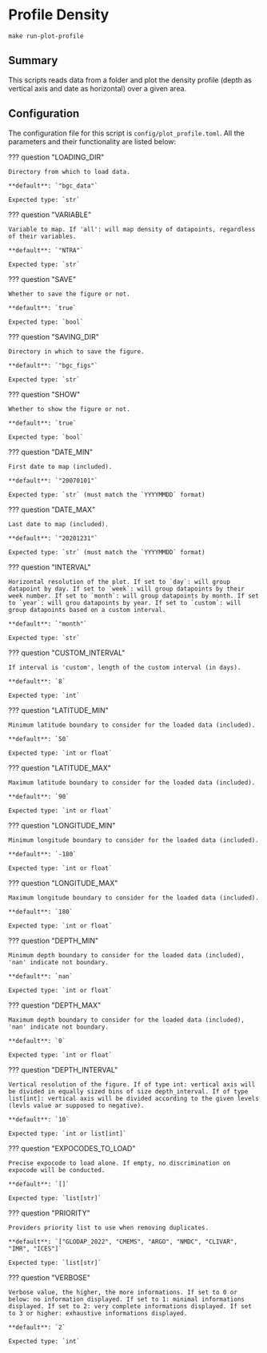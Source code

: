 # Profile Density

`make run-plot-profile`
## Summary

This scripts reads data from a folder and plot the density profile (depth as vertical axis and date as horizontal) over a given area.

## Configuration

The configuration file for this script is `config/plot_profile.toml`. All the parameters and their functionality are listed below:

??? question "LOADING_DIR"

    Directory from which to load data.

    **default**: `"bgc_data"`

    Expected type: `str`

??? question "VARIABLE"

    Variable to map. If 'all': will map density of datapoints, regardless of their variables.

    **default**: `"NTRA"`

    Expected type: `str`

??? question "SAVE"

    Whether to save the figure or not.

    **default**: `true`

    Expected type: `bool`

??? question "SAVING_DIR"

    Directory in which to save the figure.

    **default**: `"bgc_figs"`

    Expected type: `str`

??? question "SHOW"

    Whether to show the figure or not.

    **default**: `true`

    Expected type: `bool`

??? question "DATE_MIN"

    First date to map (included).

    **default**: `"20070101"`

    Expected type: `str` (must match the `YYYYMMDD` format)

??? question "DATE_MAX"

    Last date to map (included).

    **default**: `"20201231"`

    Expected type: `str` (must match the `YYYYMMDD` format)

??? question "INTERVAL"

    Horizontal resolution of the plot. If set to `day`: will group datapoint by day. If set to `week`: will group datapoints by their week number. If set to `month`: will group datapoints by month. If set to `year`: will grou datapoints by year. If set to `custom`: will group datapoints based on a custom interval.

    **default**: `"month"`

    Expected type: `str`

??? question "CUSTOM_INTERVAL"

    If interval is 'custom', length of the custom interval (in days).

    **default**: `8`

    Expected type: `int`

??? question "LATITUDE_MIN"

    Minimum latitude boundary to consider for the loaded data (included).

    **default**: `50`

    Expected type: `int or float`

??? question "LATITUDE_MAX"

    Maximum latitude boundary to consider for the loaded data (included).

    **default**: `90`

    Expected type: `int or float`

??? question "LONGITUDE_MIN"

    Minimum longitude boundary to consider for the loaded data (included).

    **default**: `-180`

    Expected type: `int or float`

??? question "LONGITUDE_MAX"

    Maximum longitude boundary to consider for the loaded data (included).

    **default**: `180`

    Expected type: `int or float`

??? question "DEPTH_MIN"

    Minimum depth boundary to consider for the loaded data (included), 'nan' indicate not boundary.

    **default**: `nan`

    Expected type: `int or float`

??? question "DEPTH_MAX"

    Maximum depth boundary to consider for the loaded data (included), 'nan' indicate not boundary.

    **default**: `0`

    Expected type: `int or float`

??? question "DEPTH_INTERVAL"

    Vertical resolution of the figure. If of type int: vertical axis will be divided in equally sized bins of size depth_interval. If of type list[int]: vertical axis will be divided according to the given levels (levls value ar supposed to negative).

    **default**: `10`

    Expected type: `int or list[int]`

??? question "EXPOCODES_TO_LOAD"

    Precise expocode to load alone. If empty, no discrimination on expocode will be conducted.

    **default**: `[]`

    Expected type: `list[str]`

??? question "PRIORITY"

    Providers priority list to use when removing duplicates.

    **default**: `["GLODAP_2022", "CMEMS", "ARGO", "NMDC", "CLIVAR", "IMR", "ICES"]`

    Expected type: `list[str]`

??? question "VERBOSE"

    Verbose value, the higher, the more informations. If set to 0 or below: no information displayed. If set to 1: minimal informations displayed. If set to 2: very complete informations displayed. If set to 3 or higher: exhaustive informations displayed.

    **default**: `2`

    Expected type: `int`
